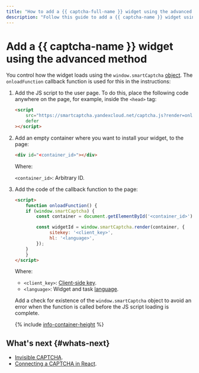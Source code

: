 ```yaml
---
title: "How to add a {{ captcha-full-name }} widget using the advanced method"
description: "Follow this guide to add a {{ captcha-name }} widget using the advanced method."
---
```


# Add a {{ captcha-name }} widget using the advanced method

You control how the widget loads using the `window.smartCaptcha` [object](../concepts/widget-methods.md#methods). The `onloadFunction` callback function is used for this in the instructions:

1. Add the JS script to the user page. To do this, place the following code anywhere on the page, for example, inside the `<head>` tag:

   ```html
   <script
       src="https://smartcaptcha.yandexcloud.net/captcha.js?render=onload&onload=onloadFunction"
       defer
   ></script>
   ```

1. Add an empty container where you want to install your widget, to the page:

   ```html
   <div id="<container_id>"></div>
   ```

   Where:

   `<container_id>`: Arbitrary ID.

1. Add the code of the callback function to the page:

   ```html
   <script>
       function onloadFunction() {
       if (window.smartCaptcha) {
           const container = document.getElementById('<container_id>');

           const widgetId = window.smartCaptcha.render(container, {
                sitekey: '<client_key>',
                hl: '<language>',
           });
       }
       }
   </script>
   ```

   Where:

   * `<client_key>`: [Client-side key](../concepts/keys.md).
   * `<language>`: Widget and task [language](../concepts/widget-methods.md#render).

   Add a check for existence of the `window.smartCaptcha` object to avoid an error when the function is called before the JS script loading is complete.

   {% include [info-container-height](../../_includes/smartcaptcha/info-container-height.md) %}


## What's next {#whats-next}

* [Invisible CAPTCHA](../concepts/invisible-captcha.md).
* [Connecting a CAPTCHA in React](../concepts/react.md).
